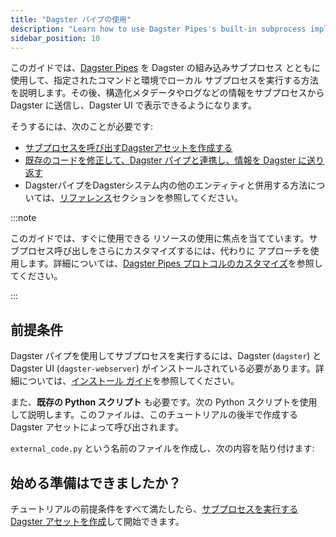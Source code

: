 ```yaml
---
title: "Dagster パイプの使用"
description: "Learn how to use Dagster Pipes's built-in subprocess implementation to invoke a subprocess with a given command and environment"
sidebar_position: 10
---
```


このガイドでは、[Dagster Pipes](/guides/build/external-pipelines/) を Dagster の組み込みサブプロセス <PyObject section="pipes" module="dagster" object="PipesSubprocessClient" /> とともに使用して、指定されたコマンドと環境でローカル サブプロセスを実行する方法を説明します。その後、構造化メタデータやログなどの情報をサブプロセスから Dagster に送信し、Dagster UI で表示できるようになります。

そうするには、次のことが必要です:

- [サブプロセスを呼び出すDagsterアセットを作成する](/guides/build/external-pipelines/using-dagster-pipes/create-subprocess-asset)
- [既存のコードを修正して、Dagster パイプと連携し、情報を Dagster に送り返す](/guides/build/external-pipelines/using-dagster-pipes/modify-external-code)
- DagsterパイプをDagsterシステム内の他のエンティティと併用する方法については、[リファレンス](/guides/build/external-pipelines/using-dagster-pipes/reference)セクションを参照してください。

:::note

このガイドでは、すぐに使用できる <PyObject section="pipes" module="dagster" object="PipesSubprocessClient" /> リソースの使用に焦点を当てています。サブプロセス呼び出しをさらにカスタマイズするには、代わりに <PyObject section="libraries" module="dagster_pipes" object="open_dagster_pipes"/> アプローチを使用します。詳細については、[Dagster Pipes プロトコルのカスタマイズ](/guides/build/external-pipelines/dagster-pipes-details-and-customization)を参照してください。

:::

## 前提条件

Dagster パイプを使用してサブプロセスを実行するには、Dagster (`dagster`) と Dagster UI (`dagster-webserver`) がインストールされている必要があります。詳細については、[インストール ガイド](/getting-started/installation)を参照してください。

また、**既存の Python スクリプト** も必要です。次の Python スクリプトを使用して説明します。このファイルは、このチュートリアルの後半で作成する Dagster アセットによって呼び出されます。

`external_code.py` という名前のファイルを作成し、次の内容を貼り付けます:

<CodeExample path="docs_snippets/docs_snippets/guides/dagster/dagster_pipes/subprocess/part_1/external_code.py" lineStart="3" />

## 始める準備はできましたか？

チュートリアルの前提条件をすべて満たしたら、[サブプロセスを実行する Dagster アセットを作成](/guides/build/external-pipelines/using-dagster-pipes/create-subprocess-asset)して開始できます。
